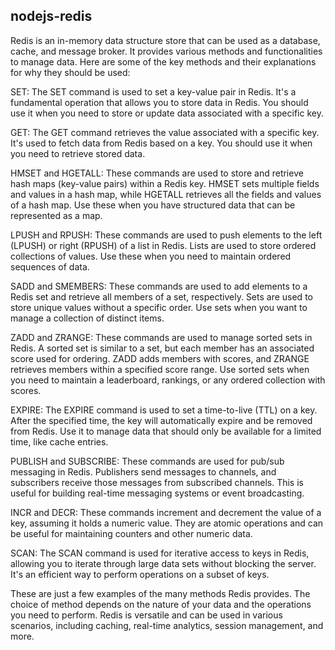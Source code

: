 ## nodejs-redis


Redis is an in-memory data structure store that can be used as a database, cache, and message broker. It provides various methods and functionalities to manage data. Here are some of the key methods and their explanations for why they should be used:

SET: The SET command is used to set a key-value pair in Redis. It's a fundamental operation that allows you to store data in Redis. You should use it when you need to store or update data associated with a specific key.

GET: The GET command retrieves the value associated with a specific key. It's used to fetch data from Redis based on a key. You should use it when you need to retrieve stored data.

HMSET and HGETALL: These commands are used to store and retrieve hash maps (key-value pairs) within a Redis key. HMSET sets multiple fields and values in a hash map, while HGETALL retrieves all the fields and values of a hash map. Use these when you have structured data that can be represented as a map.

LPUSH and RPUSH: These commands are used to push elements to the left (LPUSH) or right (RPUSH) of a list in Redis. Lists are used to store ordered collections of values. Use these when you need to maintain ordered sequences of data.

SADD and SMEMBERS: These commands are used to add elements to a Redis set and retrieve all members of a set, respectively. Sets are used to store unique values without a specific order. Use sets when you want to manage a collection of distinct items.

ZADD and ZRANGE: These commands are used to manage sorted sets in Redis. A sorted set is similar to a set, but each member has an associated score used for ordering. ZADD adds members with scores, and ZRANGE retrieves members within a specified score range. Use sorted sets when you need to maintain a leaderboard, rankings, or any ordered collection with scores.

EXPIRE: The EXPIRE command is used to set a time-to-live (TTL) on a key. After the specified time, the key will automatically expire and be removed from Redis. Use it to manage data that should only be available for a limited time, like cache entries.

PUBLISH and SUBSCRIBE: These commands are used for pub/sub messaging in Redis. Publishers send messages to channels, and subscribers receive those messages from subscribed channels. This is useful for building real-time messaging systems or event broadcasting.

INCR and DECR: These commands increment and decrement the value of a key, assuming it holds a numeric value. They are atomic operations and can be useful for maintaining counters and other numeric data.

SCAN: The SCAN command is used for iterative access to keys in Redis, allowing you to iterate through large data sets without blocking the server. It's an efficient way to perform operations on a subset of keys.

These are just a few examples of the many methods Redis provides. The choice of method depends on the nature of your data and the operations you need to perform. Redis is versatile and can be used in various scenarios, including caching, real-time analytics, session management, and more.



